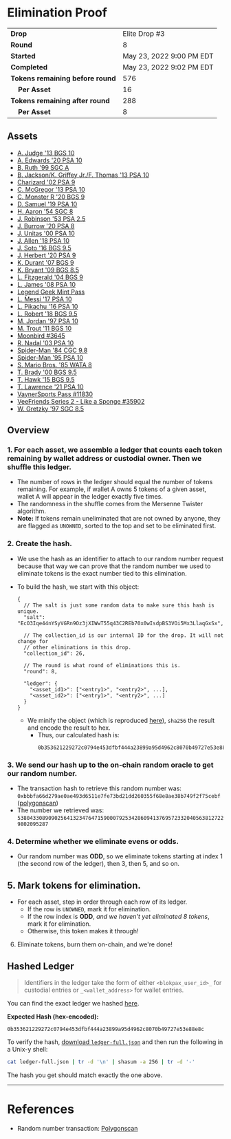 # Elimination Proof

|||
|---|---|
| **Drop** | Elite Drop #3 |
| **Round** | 8 |
| **Started** | May 23, 2022 9:00 PM EDT |
| **Completed** | May 23, 2022 9:02 PM EDT |
| **Tokens remaining before round** | 576 |
| **&nbsp;&nbsp;&nbsp;&nbsp;Per Asset** | 16 |
| **Tokens remaining after round** | 288 |
| **&nbsp;&nbsp;&nbsp;&nbsp;Per Asset** | 8 |

## Assets

- [A. Judge &#039;13 BGS 10](asset-1754.md)
- [A. Edwards &#039;20 PSA 10](asset-1755.md)
- [B. Ruth &#039;99 SGC A](asset-1756.md)
- [B. Jackson/K. Griffey Jr./F. Thomas &#039;13 PSA 10](asset-1757.md)
- [Charizard &#039;02 PSA 9](asset-1758.md)
- [C. McGregor &#039;13 PSA 10](asset-1759.md)
- [C. Monster R &#039;20 BGS 9](asset-1760.md)
- [D. Samuel &#039;19 PSA 10](asset-1761.md)
- [H. Aaron &#039;54 SGC 8](asset-1762.md)
- [J. Robinson &#039;53 PSA 2.5](asset-1763.md)
- [J. Burrow &#039;20 PSA 8](asset-1764.md)
- [J. Unitas &#039;00 PSA 10](asset-1765.md)
- [J. Allen &#039;18 PSA 10](asset-1766.md)
- [J. Soto &#039;16 BGS 9.5](asset-1767.md)
- [J. Herbert &#039;20 PSA 9](asset-1768.md)
- [K. Durant &#039;07 BGS 9](asset-1769.md)
- [K. Bryant &#039;09 BGS 8.5](asset-1770.md)
- [L. Fitzgerald &#039;04 BGS 9](asset-1771.md)
- [L. James &#039;08 PSA 10](asset-1772.md)
- [Legend Geek Mint Pass](asset-1773.md)
- [L. Messi &#039;17 PSA 10](asset-1774.md)
- [L. Pikachu &#039;16 PSA 10](asset-1775.md)
- [L. Robert &#039;18 BGS 9.5](asset-1776.md)
- [M. Jordan &#039;97 PSA 10](asset-1777.md)
- [M. Trout &#039;11 BGS 10](asset-1778.md)
- [Moonbird #3645](asset-1779.md)
- [R. Nadal &#039;03 PSA 10](asset-1780.md)
- [Spider-Man &#039;84 CGC 9.8](asset-1781.md)
- [Spider-Man &#039;95 PSA 10](asset-1782.md)
- [S. Mario Bros. &#039;85 WATA 8](asset-1783.md)
- [T. Brady &#039;00 BGS 9.5](asset-1784.md)
- [T. Hawk &#039;15 BGS 9.5](asset-1785.md)
- [T. Lawrence &#039;21 PSA 10](asset-1786.md)
- [VaynerSports Pass #11830](asset-1787.md)
- [VeeFriends Series 2 - Like a Sponge #35902](asset-1788.md)
- [W. Gretzky &#039;97 SGC 8.5](asset-1789.md)

## Overview

### 1. For each asset, we assemble a ledger that counts each token remaining by wallet address or custodial owner. Then we shuffle this ledger.
- The number of rows in the ledger should equal the number of tokens remaining. For example, if wallet A owns 5 tokens of a given asset, wallet A will appear in the ledger exactly five times.
- The randomness in the shuffle comes from the Mersenne Twister algorithm.
- **Note:** If tokens remain uneliminated that are not owned by anyone, they are flagged as `UNOWNED`, sorted to the top and set to be eliminated first.

### 2. Create the hash.
- We use the hash as an identifier to attach to our random number request because that way we can prove that the random number we used to eliminate tokens is the exact number tied to this elimination.
- To build the hash, we start with this object:
  ```jsonc
  {
    // The salt is just some random data to make sure this hash is unique.
    "salt": "EcO3Iqe44nYSyVGRn9Oz3jXIWwT55q43C2REb70x0wIsdpBS3VOi5Mx3LlaqGxSx",

    // The collection_id is our internal ID for the drop. It will not change for
    // other eliminations in this drop.
    "collection_id": 26,

    // The round is what round of eliminations this is.
    "round": 8,

    "ledger": {
      "<asset_id1>": ["<entry1>", "<entry2>", ...],
      "<asset_id2>": ["<entry1>", "<entry2>", ...]
    }
  }
  ```

  - We minify the object (which is reproduced [here][ledger_full]), `sha256` the result and encode the result to hex.
    - Thus, our calculated hash is:
      ```plain
      0b353621229272c0794e453dfbf444a23899a95d4962c8070b49727e53e88e8c
      ```

### 3. We send our hash up to the on-chain random oracle to get our random number.
  - The transaction hash to retrieve this random number was: `0xbbbfa66d279ae0ae493d6511e7fe73bd21dd260355f68e8ae38b749f2f75cebf` ([polygonscan][random_txn])
  - The number we retrieved was: `53804330890902564132347647159000792534286094137695723320405638127229802095287`

### 4. Determine whether we eliminate evens or odds.
  
  - Our random number was **ODD**, so we eliminate tokens starting at index 1 (the second row of the ledger), then 3, then 5, and so on.
  
## 5. Mark tokens for elimination.
  - For each asset, step in order through each row of its ledger.
    - If the row is `UNOWNED`, mark it for elimination.
    - If the row index is **ODD**, _and we haven't yet eliminated 8 tokens_, mark it for elimination.
    - Otherwise, this token makes it through!

6. Eliminate tokens, burn them on-chain, and we're done!

## Hashed Ledger

> Identifiers in the ledger take the form of either `<blokpax_user_id>_` for custodial entries or `_<wallet_address>` for wallet entries.

You can find the exact ledger we hashed [here][ledger_full].

**Expected Hash (hex-encoded):**
```
0b353621229272c0794e453dfbf444a23899a95d4962c8070b49727e53e88e8c
```

To verify the hash, [download `ledger-full.json`][ledger_full] and then run the following in a Unix-y shell:

```bash
cat ledger-full.json | tr -d '\n' | shasum -a 256 | tr -d '-'
```

The hash you get should match exactly the one above.

---

# References

- Random number transaction: [Polygonscan][random_txn]

[random_txn]: https://polygonscan.com/tx/0xbbbfa66d279ae0ae493d6511e7fe73bd21dd260355f68e8ae38b749f2f75cebf
[ledger_full]: ledger-full.json
